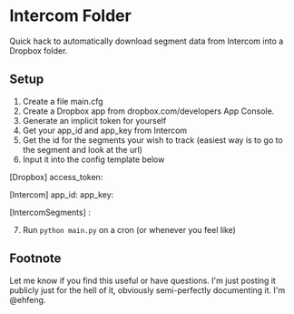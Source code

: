 Intercom Folder
===============
Quick hack to automatically download segment data from Intercom into a Dropbox folder.

Setup
-----
1. Create a file main.cfg
2. Create a Dropbox app from dropbox.com/developers App Console.
3. Generate an implicit token for yourself
4. Get your app_id and app_key from Intercom
5. Get the id for the segments your wish to track (easiest way is to go to the segment and look at the url)
6. Input it into the config template below

[Dropbox]
access_token: <Dropbox Implicit Access Token>

[Intercom]
app_id: <Your Intercom App Id>
app_key: <Your Intercom App Key>

[IntercomSegments]
<Name of the Segment Folder>: <Segment Id>

7. Run `python main.py` on a cron (or whenever you feel like)

Footnote
--------
Let me know if you find this useful or have questions. I'm just posting it publicly just for the hell of it, obviously semi-perfectly documenting it. I'm @ehfeng.